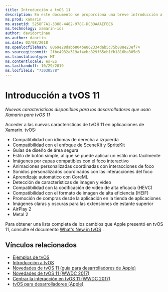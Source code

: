 ```yaml
---
title: Introducción a tvOS 11
description: En este documento se proporciona una breve introducción a las nuevas características disponibles para los desarrolladores de Xamarin en tvOS 11 y vínculos a las notas de la versión de Apple.
ms.prod: xamarin
ms.assetid: 5258F7A1-3388-4482-978C-DC33AAAEFBE6
ms.technology: xamarin-ios
author: davidortinau
ms.author: daortin
ms.date: 02/08/2018
ms.openlocfilehash: 8069e28dabb804be862334dab5c75b888e23ef74
ms.sourcegitcommit: 2fbe4932a319af4ebc829f65eb1fb1816ba305d3
ms.translationtype: MT
ms.contentlocale: es-ES
ms.lasthandoff: 10/29/2019
ms.locfileid: "73030578"
---
```

# <a name="introduction-to-tvos-11"></a>Introducción a tvOS 11

_Nuevas características disponibles para los desarrolladores que usan Xamarin para tvOS 11_

Acceder a las nuevas características de tvOS 11 en aplicaciones de Xamarin. tvOS:

- Compatibilidad con idiomas de derecha a izquierda 
- Compatibilidad con el enfoque de SceneKit y SpriteKit
- Guías de diseño de área segura 
- Estilo de botón simple, al que se puede aplicar un estilo más fácilmente
- Imágenes por capas compatibles con el foco interactivo
- Animaciones personalizadas coordinadas con interacciones de foco
- Sonidos personalizados coordinados con las interacciones del foco
- Aprendizaje automático con CoreML
- Detección de características de imagen y vídeo
- Compatibilidad con la codificación de vídeo de alta eficacia (HEVC)
- Compatibilidad con el formato de imagen de alta eficiencia (HEIF)
- Promoción de compras desde la aplicación en la tienda de aplicaciones
- Imágenes claras y oscuras para las extensiones de estante superior
- AirPlay 2
- Metal 2

Para obtener una lista completa de los cambios que Apple presentó en tvOS 11, consulte el documento [What's New in tvOS](https://developer.apple.com/library/content/releasenotes/General/WhatsNewinTVOS/Articles/tvOS_11_0.html) .

## <a name="related-links"></a>Vínculos relacionados

- [Ejemplos de tvOS](https://docs.microsoft.com/samples/browse/?products=xamarin&term=Xamarin.iOS+tvOS)
- [Introducción a tvOS](~/ios/tvos/index.md)
- [Novedades de tvOS 11 (guía para desarrolladores de Apple)](https://developer.apple.com/library/content/releasenotes/General/WhatsNewinTVOS/Articles/tvOS_11_0.html)
- [Novedades de tvOS 11 (WWDC 2017)](https://developer.apple.com/videos/play/wwdc2017/209/)
- [Centrar la interacción en tvOS 11 (WWDC 2017)](https://developer.apple.com/videos/play/wwdc2017/224/)
- [tvOS para desarrolladores (Apple)](https://developer.apple.com/tvos/)
